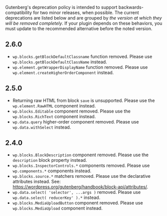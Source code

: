 Gutenberg's deprecation policy is intended to support backwards-compatibility for two minor releases, when possible. The current deprecations are listed below and are grouped by _the version at which they will be removed completely_. If your plugin depends on these behaviors, you must update to the recommended alternative before the noted version.

## 2.6.0
- `wp.blocks.getBlockDefaultClassname` function removed. Please use `wp.blocks.getBlockDefaultClassName` instead.
- `wp.element.getWrapperDisplayName` function removed. Please use `wp.element.createHigherOrderComponent` instead.

## 2.5.0

 - Returning raw HTML from block `save` is unsupported. Please use the `wp.element.RawHTML` component instead.
 - `wp.blocks.Editable` component removed. Please use the `wp.blocks.RichText` component instead.
 - `wp.data.query` higher-order component removed. Please use `wp.data.withSelect` instead.

## 2.4.0

 - `wp.blocks.BlockDescription` component removed. Please use the `description` block property instead.
 - `wp.blocks.InspectorControls.*` components removed. Please use `wp.components.*` components instead.
 - `wp.blocks.source.*` matchers removed. Please use the declarative attributes instead. See: https://wordpress.org/gutenberg/handbook/block-api/attributes/.
 - `wp.data.select( 'selector', ...args )` removed. Please use `wp.data.select( reducerKey' ).*` instead.
 - `wp.blocks.MediaUploadButton` component removed. Please use `wp.blocks.MediaUpload` component instead.
